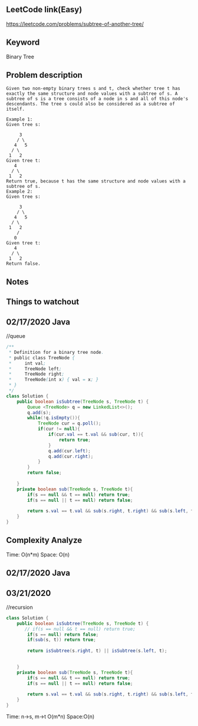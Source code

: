 ## LeetCode link(Easy)
https://leetcode.com/problems/subtree-of-another-tree/

## Keyword
Binary Tree

## Problem description
```
Given two non-empty binary trees s and t, check whether tree t has exactly the same structure and node values with a subtree of s. A subtree of s is a tree consists of a node in s and all of this node's descendants. The tree s could also be considered as a subtree of itself.

Example 1:
Given tree s:

     3
    / \
   4   5
  / \
 1   2
Given tree t:
   4 
  / \
 1   2
Return true, because t has the same structure and node values with a subtree of s.
Example 2:
Given tree s:

     3
    / \
   4   5
  / \
 1   2
    /
   0
Given tree t:
   4
  / \
 1   2
Return false.
```



## Notes


## Things to watchout

## 02/17/2020 Java
//queue
```java
/**
 * Definition for a binary tree node.
 * public class TreeNode {
 *     int val;
 *     TreeNode left;
 *     TreeNode right;
 *     TreeNode(int x) { val = x; }
 * }
 */
class Solution {
    public boolean isSubtree(TreeNode s, TreeNode t) {
        Queue <TreeNode> q = new LinkedList<>();
        q.add(s);
        while(!q.isEmpty()){
            TreeNode cur = q.poll();
            if(cur != null){
                if(cur.val == t.val && sub(cur, t)){
                    return true;
                }
                q.add(cur.left);
                q.add(cur.right);
            }
        }
        return false;
        
    }
    private boolean sub(TreeNode s, TreeNode t){
        if(s == null && t == null) return true;
        if(s == null || t == null) return false;
        
        return s.val == t.val && sub(s.right, t.right) && sub(s.left, t.left);
    }
}

```
## Complexity Analyze
Time: O(n*m)
Space: O(n)

## 02/17/2020 Java
## 03/21/2020
//recursion
```java
class Solution {
    public boolean isSubtree(TreeNode s, TreeNode t) {
       // if(s == null && t == null) return true;
        if(s == null) return false;
        if(sub(s, t)) return true;
        
        return isSubtree(s.right, t) || isSubtree(s.left, t);

        
    }
    private boolean sub(TreeNode s, TreeNode t){
        if(s == null && t == null) return true;
        if(s == null || t == null) return false;
        
        return s.val == t.val && sub(s.right, t.right) && sub(s.left, t.left);
    }
}
```
Time: n->s, m->t  O(m*n)
Space:O(n) 


